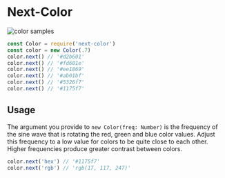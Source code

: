 # Next-Color
![color samples](https://user-images.githubusercontent.com/4499581/93690291-85031480-face-11ea-88bc-ec13b6cda325.jpg)
```javascript
const Color = require('next-color')
const color = new Color(.7)
color.next() // '#d2b601'
color.next() // '#fd601e'
color.next() // '#ee1869'
color.next() // '#ab01bf'
color.next() // '#5326f7'
color.next() // '#1175f7'
```
## Usage

The argument you provide to `new Color(freq: Number)` is the frequency of the sine wave that is rotating the red, green and blue color values. Adjust this frequency to a low value for colors to be quite close to each other. Higher frequencies produce greater contrast between colors.

```javascript
color.next('hex') // '#1175f7'
color.next('rgb') // 'rgb(17, 117, 247)'
```

